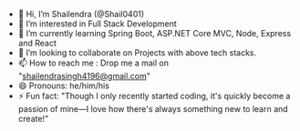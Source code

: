 - 👋 Hi, I’m Shailendra (@Shail0401)
- 👀 I’m interested in Full Stack Development 
- 🌱 I’m currently learning Spring Boot, ASP.NET Core MVC, Node, Express and React
- 💞️ I’m looking to collaborate on Projects with above tech stacks.
- 📫 How to reach me : Drop me a mail on "shailendrasingh4196@gmail.com"
- 😄 Pronouns: he/him/his
- ⚡ Fun fact: "Though I only recently started coding, it's quickly become a passion of mine—I love how there's always something new to learn and create!"

<!---
Shail0401/Shail0401 is a ✨ special ✨ repository because its `README.md` (this file) appears on your GitHub profile.
You can click the Preview link to take a look at your changes.
--->

